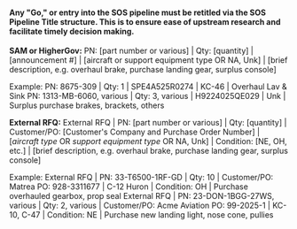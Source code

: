 #### Any "Go," or entry into the SOS pipeline must be retitled via the SOS Pipeline Title structure. This is to ensure ease of upstream  research and facilitate timely decision making.


**SAM or HigherGov:** PN: [part number or various] | Qty: [quantity] | [announcement #] | [aircraft or support equipment type OR NA, Unk] | [brief description, e.g. overhaul brake, purchase landing gear, surplus console]

Example:
PN: 8675-309 | Qty: 1 | SPE4A525R0274 | KC-46 | Overhaul Lav & Sink
PN: 1313-MB-6060, various | Qty: 3, various | H9224025QE029 | Unk | Surplus purchase brakes, brackets, others



**External RFQ:** External RFQ | PN: [part number or various] | Qty: [quantity] | Customer/PO: [Customer's Company and Purchase Order Number] | [*aircraft type* OR *support equipment type* OR NA, Unk] | Condition: [NE, OH, etc.] | [brief description, e.g. overhaul brake, purchase landing gear, surplus console]

Example:
External RFQ | PN: 33-T6500-1RF-GD | Qty: 10 | Customer/PO: Matrea PO: 928-3311677 | C-12 Huron | Condition: OH | Purchase overhauled gearbox, prop seal
External RFQ | PN: 23-DON-1BGG-27WS, various  | Qty: 2, various | Customer/PO: Acme Aviation PO: 99-2025-1 | KC-10, C-47 | Condition: NE | Purchase new landing light, nose cone, pullies